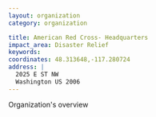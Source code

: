 ```yaml
---
layout: organization
category: organization

title: American Red Cross- Headquarters
impact_area: Disaster Relief
keywords: 
coordinates: 48.313648,-117.280724
address: |
  2025 E ST NW
  Washington US 2006
---
```

Organization's overview
